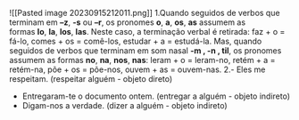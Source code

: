 ![[Pasted image 20230915212011.png]]
1.Quando seguidos de verbos que terminam em **–z**, **-s** ou **–r**, os pronomes **o**, **a**, **os**, **as** assumem as formas **lo**, **la**, **los**, **las**. Neste caso, a terminação verbal é retirada: faz + o = fá-lo, comes + os = comê-los, estudar + a = estudá-la.
Mas, quando seguidos de verbos que terminam em som nasal **-m , -n , til**, os pronomes assumem as formas **no**, **na**, **nos**, **nas**: leram + o = leram-no, retém + a = retém-na, põe + os = põe-nos, ouvem + as = ouvem-nas.
2.- Eles me respeitam. (respeitar alguém - objeto direto)
- Entregaram-te o documento ontem. (entregar a alguém - objeto indireto)
- Digam-nos a verdade. (dizer a alguém - objeto indireto)

